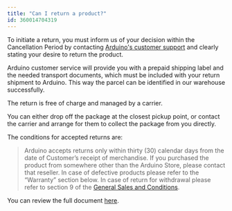 ```yaml
---
title: "Can I return a product?"
id: 360014704319
---
```


To initiate a return, you must inform us of your decision within the Cancellation Period by contacting [Arduino's customer support](https://www.arduino.cc/en/contact-us/) and clearly stating your desire to return the product.

Arduino customer service will provide you with a prepaid shipping label and the needed transport documents, which must be included with your return shipment to Arduino. This way the parcel can be identified in our warehouse successfully.

The return is free of charge and managed by a carrier.

You can either drop off the package at the closest  pickup point, or contact the carrier and arrange for them to collect the package from you directly.

The conditions for accepted returns are:

>Arduino accepts returns only within thirty (30) calendar days from the date of Customer’s receipt of merchandise. If you purchased the product from somewhere other than the Arduino Store, please contact that reseller.
In case of defective products please refer to the “Warranty” section below.
In case of return for withdrawal please refer to section 9 of the [General Sales and Conditions](https://store.arduino.cc/general-sales-conditions).

You can review the full document [here](https://store.arduino.cc/pages/transparency?selectedStore=eu).

